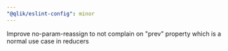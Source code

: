 ```yaml
---
"@qlik/eslint-config": minor
---
```


Improve no-param-reassign to not complain on "prev" property which is a normal use case in reducers
